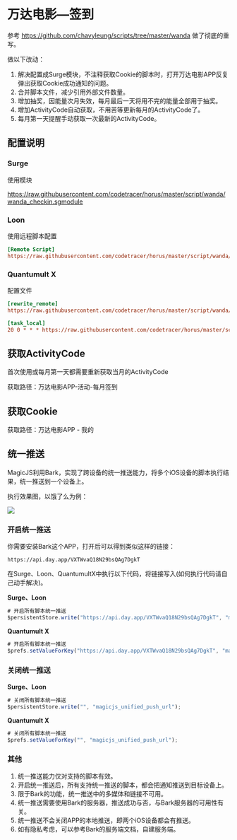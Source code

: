 # 万达电影—签到

参考 https://github.com/chavyleung/scripts/tree/master/wanda 做了彻底的重写。

做以下改动：

1. 解决配置成Surge模块，不注释获取Cookie的脚本时，打开万达电影APP反复弹出获取Cookie成功通知的问题。
2. 合并脚本文件，减少引用外部文件数量。
3. 增加抽奖，因能量次月失效，每月最后一天将用不完的能量全部用于抽奖。
4. 增加ActivityCode自动获取，不用苦等更新每月的ActivityCode了。
5. 每月第一天提醒手动获取一次最新的ActivityCode。

## 配置说明

### Surge

使用模块

https://raw.githubusercontent.com/codetracer/horus/master/script/wanda/wanda_checkin.sgmodule

### Loon

使用远程脚本配置

```ini
[Remote Script]
https://raw.githubusercontent.com/codetracer/horus/master/script/wanda/wanda_checkin.lnscript, tag=万达电影_每日签到, enabled=true
```

### Quantumult X

配置文件

```ini
[rewrite_remote]
https://raw.githubusercontent.com/codetracer/horus/master/script/wanda/wanda_checkin.qxrewrite, tag=万达电影_获取Cookie, enabled=true

[task_local]
20 0 * * * https://raw.githubusercontent.com/codetracer/horus/master/script/wanda/wanda_checkin.js, tag=万达电影_每日签到, enabled=true
```

## 获取ActivityCode

首次使用或每月第一天都需要重新获取当月的ActivityCode

获取路径：万达电影APP-活动-每月签到

## 获取Cookie

获取路径：万达电影APP - 我的 

## 统一推送

MagicJS利用Bark，实现了跨设备的统一推送能力，将多个iOS设备的脚本执行结果，统一推送到一个设备上。

执行效果图，以饿了么为例：

![](https://raw.githubusercontent.com/codetracer/horus/master/script/eleme/images/bark.jpg)

### 开启统一推送

你需要安装Bark这个APP，打开后可以得到类似这样的链接：

```http
https://api.day.app/VXTWvaQ18N29bsQAg7DgkT
```

在Surge、Loon、QuantumultX中执行以下代码，将链接写入(如何执行代码请自己动手解决)。

**Surge、Loon**

```javascript
# 开启所有脚本统一推送
$persistentStore.write("https://api.day.app/VXTWvaQ18N29bsQAg7DgkT", "magicjs_unified_push_url");
```

**Quantumult X**

```javascript
# 开启所有脚本统一推送
$prefs.setValueForKey("https://api.day.app/VXTWvaQ18N29bsQAg7DgkT", "magicjs_unified_push_url");
```

### 关闭统一推送

**Surge、Loon**

```javascript
# 关闭所有脚本统一推送
$persistentStore.write("", "magicjs_unified_push_url");
```

**Quantumult X**

```javascript
# 关闭所有脚本统一推送
$prefs.setValueForKey("", "magicjs_unified_push_url");
```

### 其他

1. 统一推送能力仅对支持的脚本有效。
2. 开启统一推送后，所有支持统一推送的脚本，都会把通知推送到目标设备上。
3. 限于Bark的功能，统一推送中的多媒体和链接不可用。
4. 统一推送需要使用Bark的服务器，推送成功与否，与Bark服务器的可用性有关。
5. 统一推送不会关闭APP的本地推送，即两个iOS设备都会有推送。
6. 如有隐私考虑，可以参考Bark的服务端文档，自建服务端。